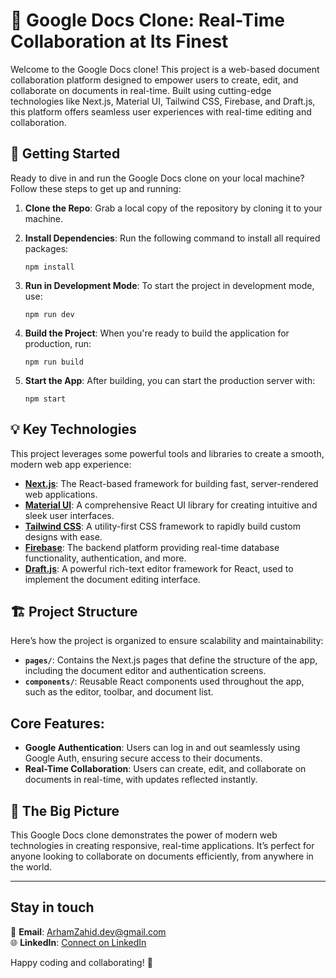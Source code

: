 # 📝 Google Docs Clone: Real-Time Collaboration at Its Finest

Welcome to the Google Docs clone! This project is a web-based document collaboration platform designed to empower users to create, edit, and collaborate on documents in real-time. Built using cutting-edge technologies like Next.js, Material UI, Tailwind CSS, Firebase, and Draft.js, this platform offers seamless user experiences with real-time editing and collaboration.

## 🚀 Getting Started

Ready to dive in and run the Google Docs clone on your local machine? Follow these steps to get up and running:

1. **Clone the Repo**: Grab a local copy of the repository by cloning it to your machine.
2. **Install Dependencies**: Run the following command to install all required packages:

   ```
   npm install
   ```

3. **Run in Development Mode**: To start the project in development mode, use:

   ```
   npm run dev
   ```

4. **Build the Project**: When you're ready to build the application for production, run:

   ```
   npm run build
   ```

5. **Start the App**: After building, you can start the production server with:

   ```
   npm start
   ```

## 💡 Key Technologies

This project leverages some powerful tools and libraries to create a smooth, modern web app experience:

- **[Next.js](https://nextjs.org/)**: The React-based framework for building fast, server-rendered web applications.
- **[Material UI](https://mui.com/)**: A comprehensive React UI library for creating intuitive and sleek user interfaces.
- **[Tailwind CSS](https://tailwindcss.com/)**: A utility-first CSS framework to rapidly build custom designs with ease.
- **[Firebase](https://firebase.google.com/)**: The backend platform providing real-time database functionality, authentication, and more.
- **[Draft.js](https://draftjs.org/)**: A powerful rich-text editor framework for React, used to implement the document editing interface.

## 🏗️ Project Structure

Here’s how the project is organized to ensure scalability and maintainability:

- **`pages/`**: Contains the Next.js pages that define the structure of the app, including the document editor and authentication screens.
- **`components/`**: Reusable React components used throughout the app, such as the editor, toolbar, and document list.

## Core Features:

- **Google Authentication**: Users can log in and out seamlessly using Google Auth, ensuring secure access to their documents.
- **Real-Time Collaboration**: Users can create, edit, and collaborate on documents in real-time, with updates reflected instantly.

## 🎯 The Big Picture

This Google Docs clone demonstrates the power of modern web technologies in creating responsive, real-time applications. It’s perfect for anyone looking to collaborate on documents efficiently, from anywhere in the world.

---

## Stay in touch

📧 **Email**: ArhamZahid.dev@gmail.com  
🌐 **LinkedIn**: [Connect on LinkedIn](https://www.linkedin.com/in/arhamzahid-dev/)

Happy coding and collaborating! 🌟
